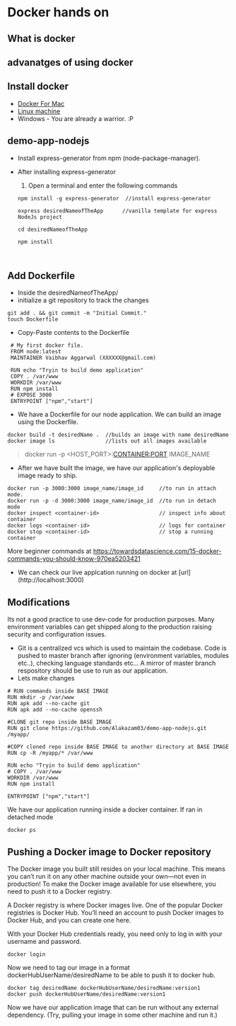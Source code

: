 # Docker hands on

## What is docker

## advanatges of using docker

## Install docker
 * [Docker For Mac](https://docs.docker.com/v17.12/docker-for-mac/install/)
 * [Linux machine](https://runnable.com/docker/install-docker-on-linux)
 * Windows - You are already a warrior. :P

## demo-app-nodejs

  * Install express-generator from npm (node-package-manager).
  * After installing express-generator
    1. Open a terminal and enter the following commands
    
    
    ```
    npm install -g express-generator  //install express-generator
    
    express desiredNameofTheApp      //vanilla template for express NodeJs project
    
    cd desiredNameofTheApp 
    
    npm install
    
    

## Add Dockerfile
 * Inside the desiredNameofTheApp/
 * initialize a git repository to track the changes
 
 ``` 
 git add . && git commit -m "Initial Commit."
 touch Dockerfile
 
 ```
 * Copy-Paste contents to the Dockerfile
 
 ```
  # My first docker file.
  FROM node:latest
  MAINTAINER Vaibhav Aggarwal (XXXXXX@gmail.com)

  RUN echo "Tryin to build demo application"
  COPY . /var/www 
  WORKDIR /var/www
  RUN npm install
  # EXPOSE 3000
  ENTRYPOINT ["npm","start"]
 ```
 * We have a Dockerfile for our node application. We can build an image using the Dockerfile.
 
 ```
 docker build -t desiredName .  //builds an image with name desiredName
 docker image ls                //lists out all images available
 ```
 
 
 > docker run -p <HOST_PORT>:<CONTAINER:PORT> IMAGE_NAME
 
 * After we have built the image, we have our application's deployable image ready to ship.
 
 ```
 docker run -p 3000:3000 image_name/image_id     //to run in attach mode. 
 docker run -p -d 3000:3000 image_name/image_id  //to run in detach mode
 docker inspect <container-id>                   // inspect info about container
 docker logs <container-id>                      // logs for container
 docker stop <container-id>                      // stop a running container

 ```
 More beginner commands at https://towardsdatascience.com/15-docker-commands-you-should-know-970ea5203421
 
 * We can check our live applcation running on docker at [url] (http://localhost:3000)
 
 
 ## Modifications 
  Its not a good practice to use dev-code for production purposes. Many environment variables can get shipped along to the production raising security and configuration issues.
  
  * Git is a centralized vcs which is used to maintain the codebase. Code is pushed to master branch after ignoring (environment variables, modules etc..), checking language standards etc... A mirror of master branch respository should be use to run as our application.
  * Lets make changes
  
  ```
  # RUN commands inside BASE IMAGE
  RUN mkdir -p /var/www 
  RUN apk add --no-cache git
  RUN apk add --no-cache openssh

  #CLONE git repo inside BASE IMAGE
  RUN git clone https://github.com/Alakazam03/demo-app-nodejs.git /myapp/

  #COPY cloned repo inside BASE IMAGE to another directory at BASE IMAGE
  RUN cp -R /myapp/* /var/www

  RUN echo "Tryin to build demo application"
  # COPY . /var/www 
  WORKDIR /var/www
  RUN npm install

  ENTRYPOINT ["npm","start"]
  ```
  
  We have our application running inside a docker container. If ran in detached mode
  ```
  docker ps
  ```
  
## Pushing a Docker image to Docker repository
The Docker image you built still resides on your local machine. This means you can’t run it on any other machine outside your own—not even in production! To make the Docker image available for use elsewhere, you need to push it to a Docker registry.

A Docker registry is where Docker images live. One of the popular Docker registries is Docker Hub. You’ll need an account to push Docker images to Docker Hub, and you can create one here.

With your Docker Hub credentials ready, you need only to log in with your username and password.

```
docker login
```

Now we need to tag our image in a format dockerHubUserName/desiredName to be able to push it to docker hub.
```
docker tag desiredName dockerHubUserName/desiredName:version1
docker push dockerHubUserName/desiredName:version1

```
Now we have our application image that can be run without any external dependency. (Try, pulling your image in some other machine and run it.)
